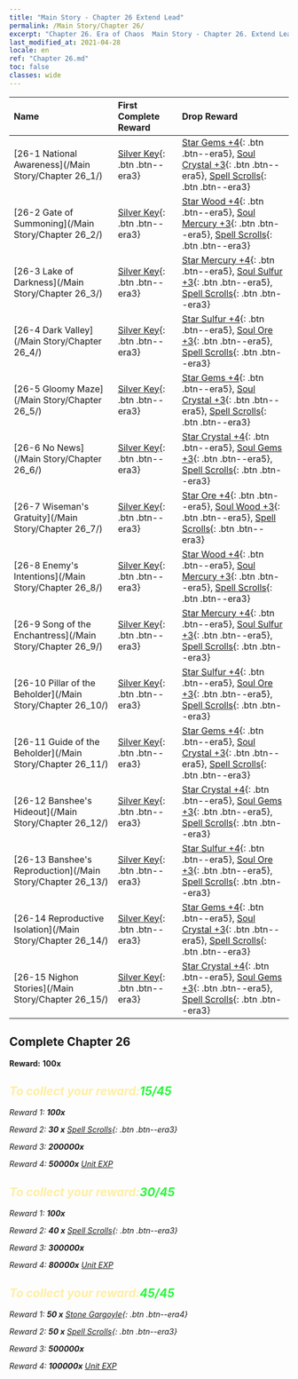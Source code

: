 ```yaml
---
title: "Main Story - Chapter 26 Extend Lead"
permalink: /Main Story/Chapter 26/
excerpt: "Chapter 26. Era of Chaos  Main Story - Chapter 26. Extend Lead"
last_modified_at: 2021-04-28
locale: en
ref: "Chapter 26.md"
toc: false
classes: wide
---
```


  | Name |  First Complete Reward | Drop Reward |
  |:------------|:------------|:------------| 
  | [26-1 National Awareness](/Main Story/Chapter 26_1/) | [Silver Key](/Items/con_693/){: .btn .btn--era3} | [Star Gems +4](/Items/mat_93/){: .btn .btn--era5}, [Soul Crystal +3](/Items/mat_87/){: .btn .btn--era5}, [Spell Scrolls](/Items/con_694/){: .btn .btn--era3} |
  | [26-2 Gate of Summoning](/Main Story/Chapter 26_2/) | [Silver Key](/Items/con_693/){: .btn .btn--era3} | [Star Wood +4](/Items/mat_90/){: .btn .btn--era5}, [Soul Mercury +3](/Items/mat_84/){: .btn .btn--era5}, [Spell Scrolls](/Items/con_694/){: .btn .btn--era3} |
  | [26-3 Lake of Darkness](/Main Story/Chapter 26_3/) | [Silver Key](/Items/con_693/){: .btn .btn--era3} | [Star Mercury +4](/Items/mat_91/){: .btn .btn--era5}, [Soul Sulfur +3](/Items/mat_85/){: .btn .btn--era5}, [Spell Scrolls](/Items/con_694/){: .btn .btn--era3} |
  | [26-4 Dark Valley](/Main Story/Chapter 26_4/) | [Silver Key](/Items/con_693/){: .btn .btn--era3} | [Star Sulfur +4](/Items/mat_92/){: .btn .btn--era5}, [Soul Ore +3](/Items/mat_82/){: .btn .btn--era5}, [Spell Scrolls](/Items/con_694/){: .btn .btn--era3} |
  | [26-5 Gloomy Maze](/Main Story/Chapter 26_5/) | [Silver Key](/Items/con_693/){: .btn .btn--era3} | [Star Gems +4](/Items/mat_93/){: .btn .btn--era5}, [Soul Crystal +3](/Items/mat_87/){: .btn .btn--era5}, [Spell Scrolls](/Items/con_694/){: .btn .btn--era3} |
  | [26-6 No News](/Main Story/Chapter 26_6/) | [Silver Key](/Items/con_693/){: .btn .btn--era3} | [Star Crystal +4](/Items/mat_94/){: .btn .btn--era5}, [Soul Gems +3](/Items/mat_86/){: .btn .btn--era5}, [Spell Scrolls](/Items/con_694/){: .btn .btn--era3} |
  | [26-7 Wiseman's Gratuity](/Main Story/Chapter 26_7/) | [Silver Key](/Items/con_693/){: .btn .btn--era3} | [Star Ore +4](/Items/mat_89/){: .btn .btn--era5}, [Soul Wood +3](/Items/mat_83/){: .btn .btn--era5}, [Spell Scrolls](/Items/con_694/){: .btn .btn--era3} |
  | [26-8 Enemy's Intentions](/Main Story/Chapter 26_8/) | [Silver Key](/Items/con_693/){: .btn .btn--era3} | [Star Wood +4](/Items/mat_90/){: .btn .btn--era5}, [Soul Mercury +3](/Items/mat_84/){: .btn .btn--era5}, [Spell Scrolls](/Items/con_694/){: .btn .btn--era3} |
  | [26-9 Song of the Enchantress](/Main Story/Chapter 26_9/) | [Silver Key](/Items/con_693/){: .btn .btn--era3} | [Star Mercury +4](/Items/mat_91/){: .btn .btn--era5}, [Soul Sulfur +3](/Items/mat_85/){: .btn .btn--era5}, [Spell Scrolls](/Items/con_694/){: .btn .btn--era3} |
  | [26-10 Pillar of the Beholder](/Main Story/Chapter 26_10/) | [Silver Key](/Items/con_693/){: .btn .btn--era3} | [Star Sulfur +4](/Items/mat_92/){: .btn .btn--era5}, [Soul Ore +3](/Items/mat_82/){: .btn .btn--era5}, [Spell Scrolls](/Items/con_694/){: .btn .btn--era3} |
  | [26-11 Guide of the Beholder](/Main Story/Chapter 26_11/) | [Silver Key](/Items/con_693/){: .btn .btn--era3} | [Star Gems +4](/Items/mat_93/){: .btn .btn--era5}, [Soul Crystal +3](/Items/mat_87/){: .btn .btn--era5}, [Spell Scrolls](/Items/con_694/){: .btn .btn--era3} |
  | [26-12 Banshee's Hideout](/Main Story/Chapter 26_12/) | [Silver Key](/Items/con_693/){: .btn .btn--era3} | [Star Crystal +4](/Items/mat_94/){: .btn .btn--era5}, [Soul Gems +3](/Items/mat_86/){: .btn .btn--era5}, [Spell Scrolls](/Items/con_694/){: .btn .btn--era3} |
  | [26-13 Banshee's Reproduction](/Main Story/Chapter 26_13/) | [Silver Key](/Items/con_693/){: .btn .btn--era3} | [Star Sulfur +4](/Items/mat_92/){: .btn .btn--era5}, [Soul Ore +3](/Items/mat_82/){: .btn .btn--era5}, [Spell Scrolls](/Items/con_694/){: .btn .btn--era3} |
  | [26-14 Reproductive Isolation](/Main Story/Chapter 26_14/) | [Silver Key](/Items/con_693/){: .btn .btn--era3} | [Star Gems +4](/Items/mat_93/){: .btn .btn--era5}, [Soul Crystal +3](/Items/mat_87/){: .btn .btn--era5}, [Spell Scrolls](/Items/con_694/){: .btn .btn--era3} |
  | [26-15 Nighon Stories](/Main Story/Chapter 26_15/) | [Silver Key](/Items/con_693/){: .btn .btn--era3} | [Star Crystal +4](/Items/mat_94/){: .btn .btn--era5}, [Soul Gems +3](/Items/mat_86/){: .btn .btn--era5}, [Spell Scrolls](/Items/con_694/){: .btn .btn--era3} |


## Complete Chapter 26

 **Reward:**  **100x** <i class="fas fa-gem"/>



## <span style="color: #ffeea0">To collect your reward:</span><span style="color: #27f73a">15/45</span>

 Reward 1:  **100x** <i class="fas fa-gem"/>

 Reward 2: **30 x** [Spell Scrolls](/Items/con_694/){: .btn .btn--era3}

 Reward 3:  **200000x** <i class="fas fa-coins"/>

 Reward 4:  **50000x** [Unit EXP](/Items/con_902/)



## <span style="color: #ffeea0">To collect your reward:</span><span style="color: #27f73a">30/45</span>

 Reward 1:  **100x** <i class="fas fa-gem"/>

 Reward 2: **40 x** [Spell Scrolls](/Items/con_694/){: .btn .btn--era3}

 Reward 3:  **300000x** <i class="fas fa-coins"/>

 Reward 4:  **80000x** [Unit EXP](/Items/con_902/)



## <span style="color: #ffeea0">To collect your reward:</span><span style="color: #27f73a">45/45</span>

 Reward 1: **50 x** [Stone Gargoyle](/Items/unt_236/){: .btn .btn--era4}

 Reward 2: **50 x** [Spell Scrolls](/Items/con_694/){: .btn .btn--era3}

 Reward 3:  **500000x** <i class="fas fa-coins"/>

 Reward 4:  **100000x** [Unit EXP](/Items/con_902/)

